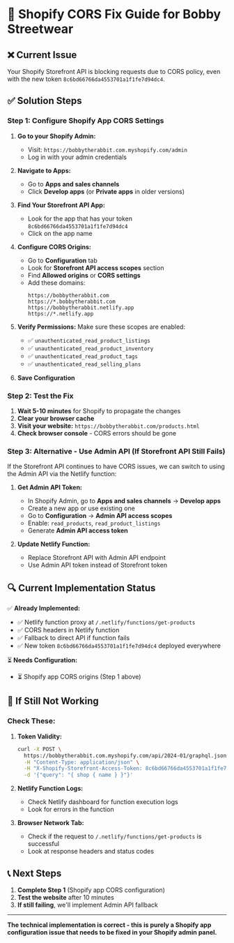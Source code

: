 # 🔧 Shopify CORS Fix Guide for Bobby Streetwear

## ❌ Current Issue
Your Shopify Storefront API is blocking requests due to CORS policy, even with the new token `8c6bd66766da4553701a1f1fe7d94dc4`.

## ✅ Solution Steps

### Step 1: Configure Shopify App CORS Settings

1. **Go to your Shopify Admin:**
   - Visit: `https://bobbytherabbit.com.myshopify.com/admin`
   - Log in with your admin credentials

2. **Navigate to Apps:**
   - Go to **Apps and sales channels**
   - Click **Develop apps** (or **Private apps** in older versions)

3. **Find Your Storefront API App:**
   - Look for the app that has your token `8c6bd66766da4553701a1f1fe7d94dc4`
   - Click on the app name

4. **Configure CORS Origins:**
   - Go to **Configuration** tab
   - Look for **Storefront API access scopes** section
   - Find **Allowed origins** or **CORS settings**
   - Add these domains:
     ```
     https://bobbytherabbit.com
     https://*.bobbytherabbit.com
     https://bobbytherabbit.netlify.app
     https://*.netlify.app
     ```

5. **Verify Permissions:**
   Make sure these scopes are enabled:
   - ✅ `unauthenticated_read_product_listings`
   - ✅ `unauthenticated_read_product_inventory`
   - ✅ `unauthenticated_read_product_tags`
   - ✅ `unauthenticated_read_selling_plans`

6. **Save Configuration**

### Step 2: Test the Fix

1. **Wait 5-10 minutes** for Shopify to propagate the changes
2. **Clear your browser cache**
3. **Visit your website:** `https://bobbytherabbit.com/products.html`
4. **Check browser console** - CORS errors should be gone

### Step 3: Alternative - Use Admin API (If Storefront API Still Fails)

If the Storefront API continues to have CORS issues, we can switch to using the Admin API via the Netlify function:

1. **Get Admin API Token:**
   - In Shopify Admin, go to **Apps and sales channels** → **Develop apps**
   - Create a new app or use existing one
   - Go to **Configuration** → **Admin API access scopes**
   - Enable: `read_products`, `read_product_listings`
   - Generate **Admin API access token**

2. **Update Netlify Function:**
   - Replace Storefront API with Admin API endpoint
   - Use Admin API token instead of Storefront token

## 🔍 Current Implementation Status

✅ **Already Implemented:**
- ✅ Netlify function proxy at `/.netlify/functions/get-products`
- ✅ CORS headers in Netlify function
- ✅ Fallback to direct API if function fails
- ✅ New token `8c6bd66766da4553701a1f1fe7d94dc4` deployed everywhere

⏳ **Needs Configuration:**
- ⏳ Shopify app CORS origins (Step 1 above)

## 🚨 If Still Not Working

### Check These:

1. **Token Validity:**
   ```bash
   curl -X POST \
     https://bobbytherabbit.com.myshopify.com/api/2024-01/graphql.json \
     -H "Content-Type: application/json" \
     -H "X-Shopify-Storefront-Access-Token: 8c6bd66766da4553701a1f1fe7d94dc4" \
     -d '{"query": "{ shop { name } }"}'
   ```

2. **Netlify Function Logs:**
   - Check Netlify dashboard for function execution logs
   - Look for errors in the function

3. **Browser Network Tab:**
   - Check if the request to `/.netlify/functions/get-products` is successful
   - Look at response headers and status codes

## 📞 Next Steps

1. **Complete Step 1** (Shopify app CORS configuration)
2. **Test the website** after 10 minutes
3. **If still failing**, we'll implement Admin API fallback

---

**The technical implementation is correct - this is purely a Shopify app configuration issue that needs to be fixed in your Shopify admin panel.**